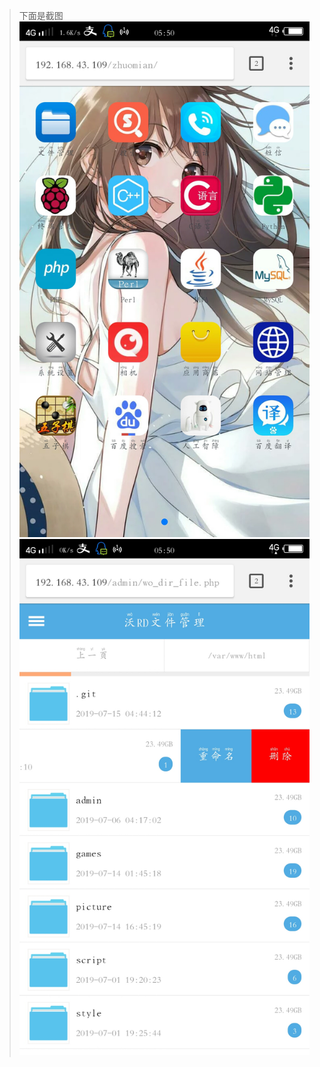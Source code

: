 >下面是截图
![Image text](https://github.com/790431300/woapp/blob/master/1.jpg?raw=true)
![Image text](https://github.com/790431300/woapp/blob/master/2.jpg?raw=true)
